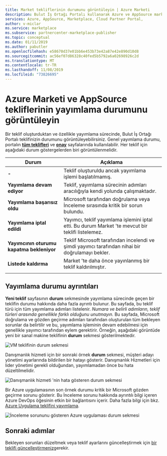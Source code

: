 ```yaml
---
title: Market tekliflerinin durumunu görüntüleyin | Azure Marketi
description: Bulut İş Ortağı Portalı kullanarak Azure ve AppSource marketlerine yönelik tekliflerin durumunu görüntüleyin
services: Azure, AppSource, Marketplace, Cloud Partner Portal,
author: v-miclar
ms.service: marketplace
ms.subservice: partnercenter-marketplace-publisher
ms.topic: conceptual
ms.date: 01/11/2019
ms.author: pabutler
ms.openlocfilehash: e58670d37e01bb6e453b73e42a87e42e890d10d8
ms.sourcegitcommit: ac56ef07d86328c40fed5b5792a6a02698926c2d
ms.translationtype: MT
ms.contentlocale: tr-TR
ms.lasthandoff: 11/08/2019
ms.locfileid: "73826695"
---
```

# <a name="view-the-publishing-status-of-azure-marketplace-and-appsource-offers"></a>Azure Marketi ve AppSource tekliflerinin yayımlama durumunu görüntüleyin

Bir teklif oluşturduktan ve özellikle yayımlama sürecinde, Bulut İş Ortağı Portalı teklifinizin durumunu görüntüleyebilirsiniz.  Genel yayımlama durumu, portalın [**tüm teklifleri**](../portal-tour/cpp-all-offers-page.md) ve [**onay**](../portal-tour/cpp-approvals-page.md) sayfalarında kullanılabilir.  Her teklif için aşağıdaki durum göstergelerden biri görüntülenmelidir.  

|            Durum              |   Açıklama                                                           |
|            ------              |   -----------                                                           |
| **-**                          | Teklif oluşturuldu ancak yayımlama işlemi başlatılmamış.            |
| **Yayımlama devam ediyor**        | Teklif, yayımlama sürecinin adımları aracılığıyla kendi yolunda çalışmaktadır.   |
| **Yayımlama başarısız oldu**             | Microsoft tarafından doğrulama veya İnceleme sırasında kritik bir sorun bulundu. |
| **Yayımlama iptal edildi**           | Yayımcı, teklif yayımlama işlemini iptal etti.  Bu durum Market 'te mevcut bir teklifi listelemez. | 
| **Yayımcının oturumu kapatma bekleniyor** | Teklif Microsoft tarafından incelendi ve şimdi yayımcı tarafından nihai bir doğrulamayı bekler. |
| **Listede kaldırma**                   | Market 'te daha önce yayınlanmış bir teklif kaldırılmıştır.      | 
|  |  |


## <a name="publishing-status-details"></a>Yayımlama durumu ayrıntıları 

**Yeni teklif** sayfasının **durum** sekmesinde yayımlama sürecinde geçen bir teklifin durumu hakkında daha fazla ayrıntı bulunur.  Bu sayfada, bu teklif türü için tüm yayımlama adımları listelenir.  *Numara ve belirli adımların, teklif türleri arasında genellikle farklı olduğunu unutmayın.*  Bu sayfada, Microsoft doğrulama ve gözden geçirme adımları tarafından oluşturulan tüm bekleyen sorunlar da belirtilir ve bu, yayımlama işleminin devam edebilmesi için genellikle yayımcı tarafından eylem gerektirir.  Örneğin, aşağıdaki görüntüde yeni bir sanal makine teklifinin **durum** sekmesi gösterilmektedir. 

![VM teklifinin durum sekmesi](./media/vm-offer-pub-steps1.png)

Danışmanlık hizmeti için bir sonraki örnek **durum** sekmesi, müşteri adayı yönetimi ayarlarında bildirilen bir hatayı gösterir.  Danışmanlık Hizmetleri için lider yönetimi gerekli olduğundan, yayımlamadan önce bu hata düzeltilmelidir.

![Danışmanlık hizmeti 'nin hata gösteren durum sekmesi](./media/consulting-service-error.png)

Bir Azure uygulamasının son örnek durumu kritik bir Microsoft gözden geçirme sorunu gösterir.  Bu İnceleme sorunu hakkında ayrıntılı bilgi içeren Azure DevOps öğesinin etkin bir bağlantısını içerir.  Daha fazla bilgi için bkz. [Azure Uygulama teklifini yayımlama](cpp-publish-offer.md).

![İnceleme sorununu gösteren Azure uygulaması durum sekmesi](../azure-applications/media/status-tab-ms-review.png)


## <a name="next-steps"></a>Sonraki adımlar

Bekleyen sorunları düzeltmek veya teklif ayarlarını güncelleştirmek için [bir teklifi güncelleştirmeniz](./cpp-update-offer.md)gerekir. 
